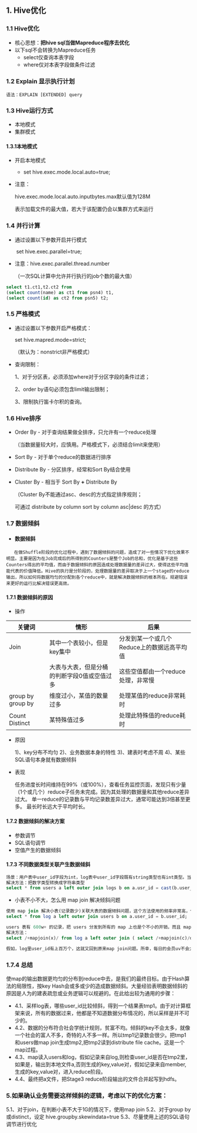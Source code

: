 ## 1. Hive优化

### 1.1 Hive优化

- 核心思想：**把hive sql当做Mapreduce程序去优化**
- 以下sql不会转换为Mapreduce任务
  - select仅查询本表字段
  - where仅对本表字段做条件过滤

### 1.2 Explain 显示执行计划

	语法：EXPLAIN [EXTENDED] query

### 1.3 Hive运行方式

- 本地模式
- 集群模式

#### 1.3.1本地模式

- 开启本地模式

  - set hive.exec.mode.local.auto=true;

- 注意：

  hive.exec.mode.local.auto.inputbytes.max默认值为128M

  表示加载文件的最大值，若大于该配置仍会以集群方式来运行

### 1.4 并行计算

- 通过设置以下参数开启并行模式

  ​	set hive.exec.parallel=true;

- 注意：hive.exec.parallel.thread.number

  （一次SQL计算中允许并行执行的job个数的最大值）

```sql
select t1.ct1,t2.ct2 from 
(select count(name) as ct1 from psn4) t1,
(select count(id) as ct2 from psn5) t2;
```





### 1.5 严格模式

- 通过设置以下参数开启严格模式：

  set hive.mapred.mode=strict;

  （默认为：nonstrict非严格模式）



- 查询限制：

  1、对于分区表，必须添加where对于分区字段的条件过滤；

  2、order by语句必须包含limit输出限制；

  3、限制执行笛卡尔积的查询。

### 1.6 Hive排序

- Order By - 对于查询结果做全排序，只允许有一个reduce处理

  （当数据量较大时，应慎用。严格模式下，必须结合limit来使用）

- Sort By - 对于单个reduce的数据进行排序

- Distribute By - 分区排序，经常和Sort By结合使用

- Cluster By - 相当于 Sort By **+** Distribute By

  （Cluster By不能通过asc、desc的方式指定排序规则；

  可通过 distribute by column sort by column asc|desc 的方式）

### 1.7 数据倾斜

- #### 数据倾斜

```
   在做Shuffle阶段的优化过程中，遇到了数据倾斜的问题，造成了对一些情况下优化效果不明显。主要是因为在Job完成后的所得到的Counters是整个Job的总和，优化是基于这些Counters得出的平均值，而由于数据倾斜的原因造成处理数据量的差异过大，使得这些平均值能代表的价值降低。Hive的执行是分阶段的，处理数据量的差异取决于上一个stage的reduce输出，所以如何将数据均匀的分配到各个reduce中，就是解决数据倾斜的根本所在。规避错误来更好的运行比解决错误更高效。
```

#### 1.7.1 数据倾斜的原因

- 操作

| 关键词            | 情形                                        | 后果                                       |
| ----------------- | ------------------------------------------- | ------------------------------------------ |
| Join              | 其中一个表较小，但是key集中                 | 分发到某一个或几个Reduce上的数据远高平均值 |
|                   | 大表与大表，但是分桶的判断字段0值或空值过多 | 这些空值都由一个reduce处理，非常慢         |
| group by group by | 维度过小，某值的数量过多                    | 处理某值的reduce非常耗时                   |
| Count Distinct    | 某特殊值过多                                | 处理此特殊值的reduce耗时                   |

- 原因

  1)、key分布不均匀
  2)、业务数据本身的特性
  3)、建表时考虑不周
  4)、某些SQL语句本身就有数据倾斜

- 表现

  ​	任务进度长时间维持在99%（或100%），查看任务监控页面，发现只有少量（1个或几个）reduce子任务未完成。因为其处理的数据量和其他reduce差异过大。
  单一reduce的记录数与平均记录数差异过大，通常可能达到3倍甚至更多。 最长时长远大于平均时长。

#### 1.7.2 数据倾斜的解决方案

- 参数调节
- SQL语句调节
- 空值产生的数据倾斜

#### 1.7.3 不同数据类型关联产生数据倾斜

```sql
场景：用户表中user_id字段为int，log表中user_id字段既有string类型也有int类型。当按照user_id进行两个表的Join操作时，默认的Hash操作会按int型的id来进行分配，这样会导致所有string类型id的记录都分配到一个Reducer中。
解决方法：把数字类型转换成字符串类型
select * from users a left outer join logs b on a.usr_id = cast(b.user_id as string)
```

- 小表不小不大，怎么用 map join 解决倾斜问题

```sql
使用 map join 解决小表(记录数少)关联大表的数据倾斜问题，这个方法使用的频率非常高，但如果小表很大，大到map join会出现bug或异常，这时就需要特别的处理。 以下例子:
select * from log a left outer join users b on a.user_id = b.user_id;

users 表有 600w+ 的记录，把 users 分发到所有的 map 上也是个不小的开销，而且 map join 不支持这么大的小表。如果用普通的 join，又会碰到数据倾斜的问题。
解决方法：
select /+mapjoin(x)/ from log a left outer join ( select /+mapjoin(c)/d. from ( select distinct user_id from log ) c join users d on c.user_id = d.user_id ) x on a.user_id = b.user_id;

假如，log里user_id有上百万个，这就又回到原来map join问题。所幸，每日的会员uv不会太多，有交易的会员不会太多，有点击的会员不会太多，有佣金的会员不会太多等等。所以这个方法能解决很多场景下的数据倾斜问题。
```

### 1.7.4 总结

​	使map的输出数据更均匀的分布到reduce中去，是我们的最终目标。由于Hash算法的局限性，按key Hash会或多或少的造成数据倾斜。大量经验表明数据倾斜的原因是人为的建表疏忽或业务逻辑可以规避的。在此给出较为通用的步骤：

- 4.1、采样log表，哪些user_id比较倾斜，得到一个结果表tmp1。由于对计算框架来说，所有的数据过来，他都是不知道数据分布情况的，所以采样是并不可少的。
- 4.2、数据的分布符合社会学统计规则，贫富不均。倾斜的key不会太多，就像一个社会的富人不多，奇特的人不多一样。所以tmp1记录数会很少。把tmp1和users做map join生成tmp2,把tmp2读到distribute file cache。这是一个map过程。
- 4.3、map读入users和log，假如记录来自log,则检查user_id是否在tmp2里，如果是，输出到本地文件a,否则生成的key,value对，假如记录来自member,生成的key,value对，进入reduce阶段。
- 4.4、最终把a文件，把Stage3 reduce阶段输出的文件合并起写到hdfs。

### 5.如果确认业务需要这样倾斜的逻辑，考虑以下的优化方案：

5.1、对于join，在判断小表不大于1G的情况下，使用map join
5.2、对于group by或distinct，设定 hive.groupby.skewindata=true
5.3、尽量使用上述的SQL语句调节进行优化




